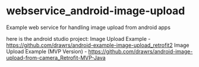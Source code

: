 # webservice_android-image-upload
 Example web service for handling image upload from android apps
 
 here is the android studio project:
 Image Upload Example - https://github.com/drawrs/android-example-image-upload_retrofit2
 Image Upload Example (MVP Version) - https://github.com/drawrs/android-image-upload-from-camera_Retrofit-MVP-Java

